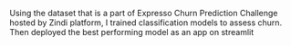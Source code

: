 Using the dataset that is a part of Expresso Churn Prediction Challenge hosted by Zindi platform, I trained classification models to assess churn. Then deployed the best performing model as an app on streamlit
